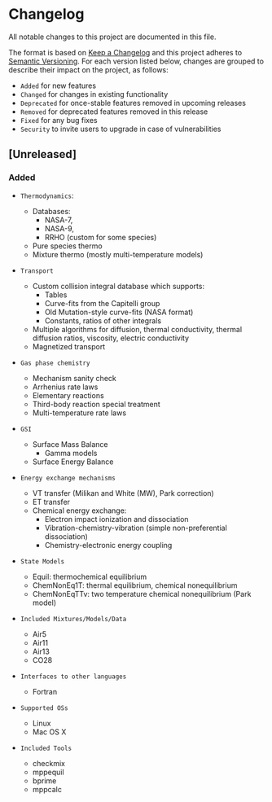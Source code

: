# Changelog
All notable changes to this project are documented in this file.

The format is based on [Keep a Changelog](http://keepachangelog.com/) and this project adheres to [Semantic Versioning](http://semver.org/). For each version listed below, changes are grouped to describe their impact on the project, as follows:

- `Added` for new features
- `Changed` for changes in existing functionality
- `Deprecated` for once-stable features removed in upcoming releases
- `Removed` for deprecated features removed in this release
- `Fixed` for any bug fixes
- `Security` to invite users to upgrade in case of vulnerabilities

## [Unreleased]
### Added
 * `Thermodynamics`:
    * Databases: 
        * NASA-7, 
        * NASA-9, 
        * RRHO (custom for some species)
    * Pure species thermo
    * Mixture thermo (mostly multi-temperature models)

* `Transport`
    * Custom collision integral database which supports:
        * Tables
        * Curve-fits from the Capitelli group
        * Old Mutation-style curve-fits (NASA format)
        * Constants, ratios of other integrals
    * Multiple algorithms for diffusion, thermal conductivity, thermal diffusion ratios, viscosity, electric conductivity 
    * Magnetized transport
  
* `Gas phase chemistry`
    * Mechanism sanity check
    * Arrhenius rate laws
    * Elementary reactions
    * Third-body reaction special treatment
    * Multi-temperature rate laws
  
* `GSI`
    * Surface Mass Balance
        * Gamma models
    * Surface Energy Balance
  
* `Energy exchange mechanisms`
    * VT transfer (Milikan and White (MW), Park correction)
    * ET transfer
    * Chemical energy exchange:
        * Electron impact ionization and dissociation
        * Vibration-chemistry-vibration (simple non-preferential dissociation)
        * Chemistry-electronic energy coupling

* `State Models`
    * Equil: thermochemical equilibrium
    * ChemNonEq1T: thermal equilibrium, chemical nonequilibrium
    * ChemNonEqTTv: two temperature chemical nonequilibrium (Park model)

* `Included Mixtures/Models/Data`
  
    * Air5
    * Air11
    * Air13
    * CO28
   
* `Interfaces to other languages`
    * Fortran

* `Supported OSs`
    * Linux
    * Mac OS X

* `Included Tools`
    * checkmix
    * mppequil
    * bprime
    * mppcalc


